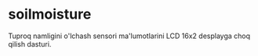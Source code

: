 # soilmoisture
Tuproq namligini o'lchash sensori ma'lumotlarini LCD 16x2 desplayga choq qilish dasturi.
